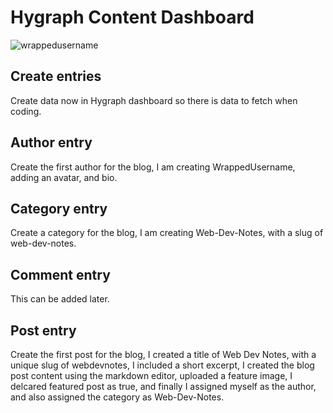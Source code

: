 # Hygraph Content Dashboard
<p align="left"> <img src="https://komarev.com/ghpvc/?username=ContentDashboard&label=Repository%20views&color=0e75b6&style=flat" alt="wrappedusername" /> </p>

## Create entries
Create data now in Hygraph dashboard so there is data to fetch when coding. 
## Author entry
Create the first author for the blog, I am creating WrappedUsername, adding an avatar, and bio.
## Category entry
Create a category for the blog, I am creating Web-Dev-Notes, with a slug of web-dev-notes.
## Comment entry
This can be added later.
## Post entry 
Create the first post for the blog, I created a title of Web Dev Notes, with a unique slug of webdevnotes, I included a short excerpt,
I created the blog post content using the markdown editor, uploaded a feature image, I delcared featured post as true, and finally I assigned myself as the author, and also assigned the category as Web-Dev-Notes.
